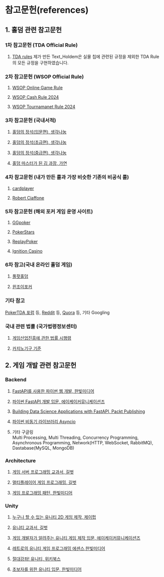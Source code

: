 # 참고문헌(references)

## 1. 홀덤 관련 참고문헌
### 1차 참고문헌 (TDA Official Rule)
1. [TDA rules](https://www.dropbox.com/scl/fo/f7vqy37097o85tbu6dkgw/ANTjxd5_tA2l52pdZkKXPXY?e=1&preview=2022+Poker+TDA+Rules+Redlines+PDF+Longform+Vers+1.0.pdf&rlkey=f7625k2u3cv29p4bwe6x94njn&dl=0)
제가 만든 Text_Holdem은 실물 칩에 관련된 규정을 제외한 TDA Rule의 모든 규정을 구현하였습니다.
 
### 2차 참고문헌 (WSOP Official Rule)
1. [WSOP Online Game Rule](https://www.wsop.com/poker-games/texas-holdem/rules/)

2. [WSOP Cash Rule 2024](https://www.wsop.com/2024/2024-WSOP-Live-Action-Rules.pdf)

3. [WSOP Tournamanet Rule 2024](https://www.wsop.com/2024/2024-WSOP-Tournament-Rules.pdf)

### 3차 참고문헌 (국내서적)
1. [홀덤의 정석(입문편), 생각나눔](https://product.kyobobook.co.kr/detail/S000001012633)

2. [홀덤의 정석(초급편), 생각나눔](https://product.kyobobook.co.kr/detail/S000001860583)

3. [홀덤의 정석(중급편), 생각나눔](https://product.kyobobook.co.kr/detail/S000213741199)

4. [홀덤 마스터가 된 김 과장, 가연](https://product.kyobobook.co.kr/detail/S000001061775)

### 4차 참고문헌 (내가 만든 룰과 가장 비슷한 기존의 비공식 룰)
1. [cardplayer](https://www.cardplayer.com/rules-of-poker/buttons-and-blinds)

2. [Robert Ciaffone](https://www.homepokergames.com/roberts-rules-poker.php)

### 5차 참고문헌 (해외 포커 게임 운영 사이트)
1. [GGpoker](https://help.ggpoker.de/en-US/categories/Game_Related/Game_Information/Hold_em)

2. [PokerStars](https://www.pokerstars.ch/en/help/categories/poker/)

3. [ReplayPoker](https://replayhelp.casino.org/hc/en-us)

4. [Ignition Casino](https://www.youtube.com/@pokerstacked7423)

### 6차 참고(국내 온라인 홀덤 게임)
1. [풀팟홀덤](https://play.google.com/store/apps/details?id=com.me2on.fulpotgenius&hl=ko&pli=1)

2. [윈조이포커](https://wpl.winjoygame.com/Holdem/Intro)

### 기타 참고
[PokerTDA 포럼](https://www.pokertda.com/forum/index.php?board=25.60) 등, [Reddit](https://www.reddit.com/r/poker/comments/1lfl5e/can_someone_explain_buying_the_buttonmissed/?rdt=63867) 등, [Quora](https://www.quora.com/In-live-play-poker-when-moving-a-player-from-one-table-to-another-do-you-move-behind-the-dealer-or-the-next-big-blind) 등, 기타 Googling

### 국내 관련 법률 (국가법령정보센터)
1. [게임산업진흥에 관한 법률 시행령](https://www.law.go.kr/%EB%B2%95%EB%A0%B9/%EA%B2%8C%EC%9E%84%EC%82%B0%EC%97%85%EC%A7%84%ED%9D%A5%EC%97%90%20%EA%B4%80%ED%95%9C%20%EB%B2%95%EB%A5%A0%20%EC%8B%9C%ED%96%89%EB%A0%B9)

2. [카지노기구 기준](https://www.law.go.kr/%ED%96%89%EC%A0%95%EA%B7%9C%EC%B9%99/%EC%B9%B4%EC%A7%80%EB%85%B8%EA%B8%B0%EA%B5%AC%20%EA%B8%B0%EC%A4%80/(2023-38,20230711))


## 2. 게임 개발 관련 참고문헌
### Backend
1. [FastAPI를 사용한 파이썬 웹 개발, 한빛미디어](https://product.kyobobook.co.kr/detail/S000201188332)
 
2. [파이썬 FastAPI 개발 입문, 에이케이커뮤니케이션즈](https://product.kyobobook.co.kr/detail/S000212720196)

3. [Building Data Science Applications with FastAPI, Packt Publishing](https://product.kyobobook.co.kr/detail/S000003532727)
   
4. [파이썬 비동기 라이브러리 Asyncio](https://product.kyobobook.co.kr/detail/S000001810381)

5. 기타 구글링  
Multi Processing, Multi Threading,
Concurrency Programming, Asynchronous Programming,
Network(HTTP, WebSocket, RabbitMQ),
Dastabase(MySQL, MongoDB)  

### Architecture
1. [게임 서버 프로그래밍 교과서, 길벗](https://product.kyobobook.co.kr/detail/S000001792817)

2. [멀티플레이어 게임 프로그래밍, 길벗](https://product.kyobobook.co.kr/detail/S000001792473)
  
3. [게임 프로그래밍 패턴, 한빛미디어](https://product.kyobobook.co.kr/detail/S000001057705)

### Unity
1. [누구나 할 수 있는 유니티 2D 게임 제작, 제이펍](https://product.kyobobook.co.kr/detail/S000061838834)
   
2. [유니티 교과서, 길벗](https://product.kyobobook.co.kr/detail/S000202434276)
   
3. [게임 개발자가 알려주는 유니티 게임 제작 입문, 에이케이커뮤니케이션즈](https://product.kyobobook.co.kr/detail/S000203285049)
   
4. [레트로의 유니티 게임 프로그래밍 에센스,한빛미디어](https://product.kyobobook.co.kr/detail/S000001810471)
   
5. [절대강좌! 유니티, 위키북스](https://product.kyobobook.co.kr/detail/S000001766477)
    
6. [초보자를 위한 유니티 입문, 한빛미디어](https://product.kyobobook.co.kr/detail/S000201321810)
